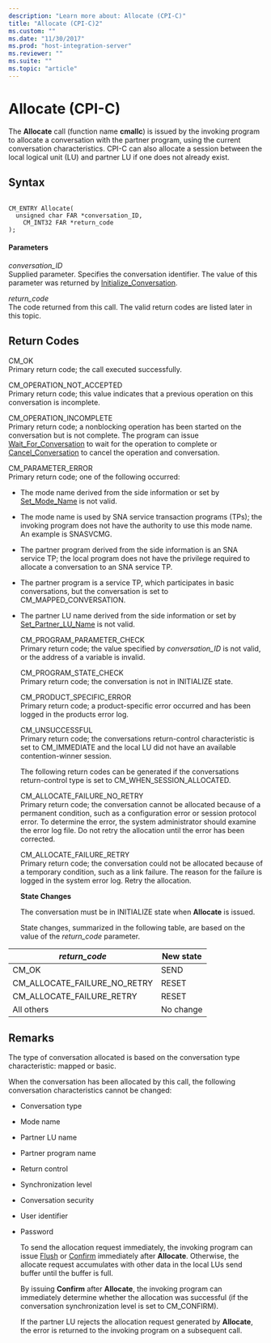 ```yaml
---
description: "Learn more about: Allocate (CPI-C)"
title: "Allocate (CPI-C)2"
ms.custom: ""
ms.date: "11/30/2017"
ms.prod: "host-integration-server"
ms.reviewer: ""
ms.suite: ""
ms.topic: "article"
---
```

# Allocate (CPI-C)
The **Allocate** call (function name **cmallc**) is issued by the invoking program to allocate a conversation with the partner program, using the current conversation characteristics. CPI-C can also allocate a session between the local logical unit (LU) and partner LU if one does not already exist.  
  
## Syntax  
  
```  
  
CM_ENTRY Allocate(   
  unsigned char FAR *conversation_ID,    
    CM_INT32 FAR *return_code              
);  
```  
  
#### Parameters  
 *conversation_ID*  
 Supplied parameter. Specifies the conversation identifier. The value of this parameter was returned by [Initialize_Conversation](../core/initialize-conversation-cpi-c-1.md).  
  
 *return_code*  
 The code returned from this call. The valid return codes are listed later in this topic.  
  
## Return Codes  
 CM_OK  
 Primary return code; the call executed successfully.  
  
 CM_OPERATION_NOT_ACCEPTED  
 Primary return code; this value indicates that a previous operation on this conversation is incomplete.  
  
 CM_OPERATION_INCOMPLETE  
 Primary return code; a nonblocking operation has been started on the conversation but is not complete. The program can issue [Wait_For_Conversation](../core/wait-for-conversation-cpi-c-1.md) to wait for the operation to complete or [Cancel_Conversation](../core/cancel-conversation-cpi-c-2.md) to cancel the operation and conversation.  
  
 CM_PARAMETER_ERROR  
 Primary return code; one of the following occurred:  
  
- The mode name derived from the side information or set by [Set_Mode_Name](../core/set-mode-name-cpi-c-2.md) is not valid.  
  
- The mode name is used by SNA service transaction programs (TPs); the invoking program does not have the authority to use this mode name. An example is SNASVCMG.  
  
- The partner program derived from the side information is an SNA service TP; the local program does not have the privilege required to allocate a conversation to an SNA service TP.  
  
- The partner program is a service TP, which participates in basic conversations, but the conversation is set to CM_MAPPED_CONVERSATION.  
  
- The partner LU name derived from the side information or set by [Set_Partner_LU_Name](../core/set-partner-lu-name-cpi-c-2.md) is not valid.  
  
  CM_PROGRAM_PARAMETER_CHECK  
  Primary return code; the value specified by *conversation_ID* is not valid, or the address of a variable is invalid.  
  
  CM_PROGRAM_STATE_CHECK  
  Primary return code; the conversation is not in INITIALIZE state.  
  
  CM_PRODUCT_SPECIFIC_ERROR  
  Primary return code; a product-specific error occurred and has been logged in the products error log.  
  
  CM_UNSUCCESSFUL  
  Primary return code; the conversations return-control characteristic is set to CM_IMMEDIATE and the local LU did not have an available contention-winner session.  
  
  The following return codes can be generated if the conversations return-control type is set to CM_WHEN_SESSION_ALLOCATED.  
  
  CM_ALLOCATE_FAILURE_NO_RETRY  
  Primary return code; the conversation cannot be allocated because of a permanent condition, such as a configuration error or session protocol error. To determine the error, the system administrator should examine the error log file. Do not retry the allocation until the error has been corrected.  
  
  CM_ALLOCATE_FAILURE_RETRY  
  Primary return code; the conversation could not be allocated because of a temporary condition, such as a link failure. The reason for the failure is logged in the system error log. Retry the allocation.  
  
  **State Changes**  
  
  The conversation must be in INITIALIZE state when **Allocate** is issued.  
  
  State changes, summarized in the following table, are based on the value of the *return_code* parameter.  
  
|*return_code*|New state|  
|--------------------|---------------|  
|CM_OK|SEND|  
|CM_ALLOCATE_FAILURE_NO_RETRY|RESET|  
|CM_ALLOCATE_FAILURE_RETRY|RESET|  
|All others|No change|  
  
## Remarks  
 The type of conversation allocated is based on the conversation type characteristic: mapped or basic.  
  
 When the conversation has been allocated by this call, the following conversation characteristics cannot be changed:  
  
- Conversation type  
  
- Mode name  
  
- Partner LU name  
  
- Partner program name  
  
- Return control  
  
- Synchronization level  
  
- Conversation security  
  
- User identifier  
  
- Password  
  
  To send the allocation request immediately, the invoking program can issue [Flush](../core/flush-cpi-c-2.md) or [Confirm](../core/confirm-cpi-c-2.md) immediately after **Allocate**. Otherwise, the allocate request accumulates with other data in the local LUs send buffer until the buffer is full.  
  
  By issuing **Confirm** after **Allocate**, the invoking program can immediately determine whether the allocation was successful (if the conversation synchronization level is set to CM_CONFIRM).  
  
  If the partner LU rejects the allocation request generated by **Allocate**, the error is returned to the invoking program on a subsequent call.
